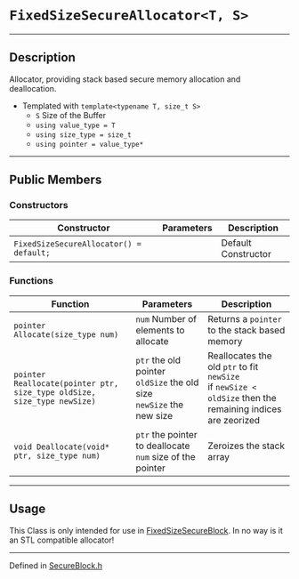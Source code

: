 # `FixedSizeSecureAllocator<T, S>`

***

## Description
Allocator, providing stack based secure memory allocation and deallocation.

* Templated  with `template<typename T, size_t S>`
  * `S` Size of the Buffer  
  * `using value_type = T`
  * `using size_type = size_t`
  * `using pointer = value_type*`

***

## Public Members

### Constructors
Constructor | Parameters | Description
--- | --- | ---
`FixedSizeSecureAllocator() = default;` | | Default Constructor  

### Functions

Function | Parameters | Description
--- | --- | ---
`pointer Allocate(size_type num)` | `num` Number of elements to allocate | Returns a `pointer` to the stack based memory
`pointer Reallocate(pointer ptr, size_type oldSize, size_type newSize)` | `ptr` the old pointer <br/> `oldSize` the old size <br/> `newSize` the new size | Reallocates the old `ptr` to fit `newSize` <br/> if `newSize < oldSize` then the remaining indices are zeorized
`void Deallocate(void* ptr, size_type num)` | `ptr` the pointer to deallocate <br/> `num` size of the pointer | Zeroizes the stack array

***

## Usage
This Class is only intended for use in [FixedSizeSecureBlock](./FixedSizeSecureBlock.md). In no way is it an STL compatible allocator!

***

Defined in [SecureBlock.h](https://github.com/FlyingRaijinMinato/LockdownSSL/blob/main/Includes/SecureBlock.h)